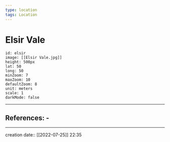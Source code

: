 ```yaml
---
type: location
tags: Location
---
```


# Elsir Vale 
```leaflet
id: elsir
image: [[Elsir Vale.jpg]]
height: 500px
lat: 50
long: 50
minZoom: 7
maxZoom: 10
defaultZoom: 8
unit: meters
scale: 1
darkMode: false
```
___ 
## References: - 
--- 
creation date:: [[2022-07-25]] 22:35